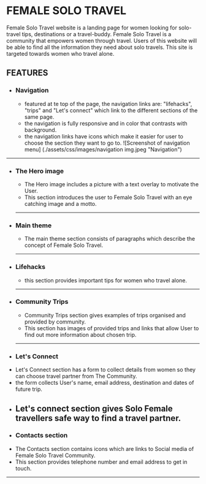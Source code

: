 # FEMALE SOLO TRAVEL

Female Solo Travel website is a landing page for women looking for solo-travel tips, destinations or a travel-buddy. Female Solo Travel is a community that empowers women through travel.
Users of this website will be able to find all the information they need about solo travels. This site is targeted towards women who travel alone.

## FEATURES
* ### Navigation
  * featured at te top of the page, the navigation links are: "lifehacks", "trips" and "Let's connect" which link to the different sections of the same page.
  * the navigation is fully responsive and in color that contrasts with background.
  * the navigation links have icons which make it easier for user to choose the section they want to go to. 
  ![Screenshot of navigation menu]
  (./assets/css/images/navigation img.jpeg "Navigation")
---
* ### The Hero image
  * The Hero image includes a picture with a text overlay to motivate the User.
  * This section introduces the user to Female Solo Travel with an eye catching image and a motto. 
  ---
* ### Main theme
  * The main theme section consists of paragraphs which describe the concept of Female Solo Travel. 
  ---
* ### Lifehacks
  * this section provides important tips for women who travel alone.
  ---
* ### Community Trips
  * Community Trips section gives examples of trips organised and provided by community.
   * This section has images of provided trips and links that allow User to find out more information about chosen trip.
   ---
* ### Let's Connect
 * Let's Connect section has a form to collect details from women so they can choose travel partner from The Community.
 * the form collects User's name, email address, destination and dates of future trip.
 * Let's connect section gives Solo Female travellers safe way to find a travel partner.
   ---
* ### Contacts section
 * The Contacts section contains icons which are links to Social media of Female Solo Travel Community.
 * This section provides telephone number and email address to get in touch. 
  ---